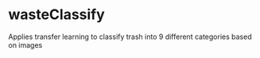 # wasteClassify
Applies transfer learning to classify trash into 9 different categories based on images
